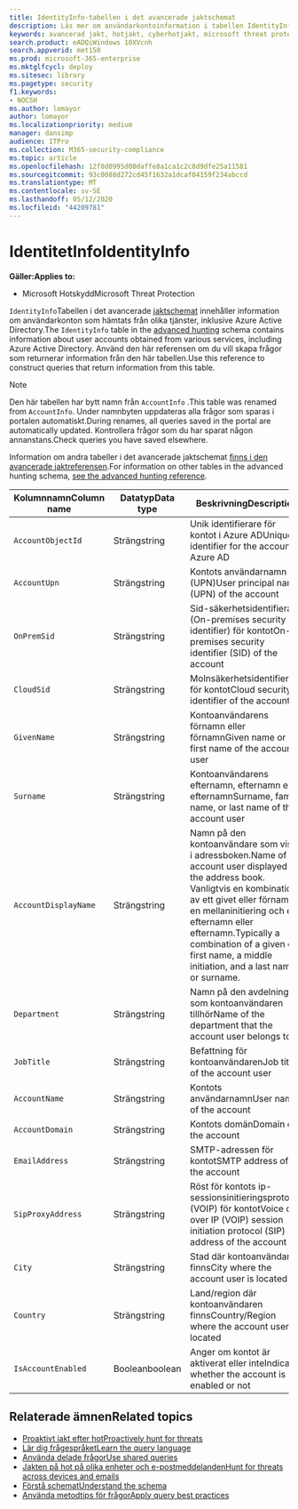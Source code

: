 ```yaml
---
title: IdentityInfo-tabellen i det avancerade jaktschemat
description: Läs mer om användarkontoinformation i tabellen IdentityInfo i det avancerade jaktschemat
keywords: avancerad jakt, hotjakt, cyberhotjakt, microsoft threat protection, microsoft 365, mtp, m365, sök, fråga, telemetri, schemareferens, kusto, tabell, kolumn, datatyp, beskrivning, AccountInfo, IdentityInfo, konto
search.product: eADQiWindows 10XVcnh
search.appverid: met150
ms.prod: microsoft-365-enterprise
ms.mktglfcycl: deploy
ms.sitesec: library
ms.pagetype: security
f1.keywords:
- NOCSH
ms.author: lomayor
author: lomayor
ms.localizationpriority: medium
manager: dansimp
audience: ITPro
ms.collection: M365-security-compliance
ms.topic: article
ms.openlocfilehash: 12f8d0995d00daffe8a1ca1c2c8d9dfe25a11581
ms.sourcegitcommit: 93c0088d272cd45f1632a1dcaf04159f234abccd
ms.translationtype: MT
ms.contentlocale: sv-SE
ms.lasthandoff: 05/12/2020
ms.locfileid: "44209781"
---
```

# <a name="identityinfo"></a><span data-ttu-id="9d555-104">IdentitetInfo</span><span class="sxs-lookup"><span data-stu-id="9d555-104">IdentityInfo</span></span>

<span data-ttu-id="9d555-105">**Gäller:**</span><span class="sxs-lookup"><span data-stu-id="9d555-105">**Applies to:**</span></span>
- <span data-ttu-id="9d555-106">Microsoft Hotskydd</span><span class="sxs-lookup"><span data-stu-id="9d555-106">Microsoft Threat Protection</span></span>

<span data-ttu-id="9d555-107">`IdentityInfo`Tabellen i det avancerade [jaktschemat](advanced-hunting-overview.md) innehåller information om användarkonton som hämtats från olika tjänster, inklusive Azure Active Directory.</span><span class="sxs-lookup"><span data-stu-id="9d555-107">The `IdentityInfo` table in the [advanced hunting](advanced-hunting-overview.md) schema contains information about user accounts obtained from various services, including Azure Active Directory.</span></span> <span data-ttu-id="9d555-108">Använd den här referensen om du vill skapa frågor som returnerar information från den här tabellen.</span><span class="sxs-lookup"><span data-stu-id="9d555-108">Use this reference to construct queries that return information from this table.</span></span>

>[!NOTE]
><span data-ttu-id="9d555-109">Den här tabellen har bytt namn från `AccountInfo` .</span><span class="sxs-lookup"><span data-stu-id="9d555-109">This table was renamed from `AccountInfo`.</span></span> <span data-ttu-id="9d555-110">Under namnbyten uppdateras alla frågor som sparas i portalen automatiskt.</span><span class="sxs-lookup"><span data-stu-id="9d555-110">During renames, all queries saved in the portal are automatically updated.</span></span> <span data-ttu-id="9d555-111">Kontrollera frågor som du har sparat någon annanstans.</span><span class="sxs-lookup"><span data-stu-id="9d555-111">Check queries you have saved elsewhere.</span></span>

<span data-ttu-id="9d555-112">Information om andra tabeller i det avancerade jaktschemat [finns i den avancerade jaktreferensen](advanced-hunting-schema-tables.md).</span><span class="sxs-lookup"><span data-stu-id="9d555-112">For information on other tables in the advanced hunting schema, [see the advanced hunting reference](advanced-hunting-schema-tables.md).</span></span>

| <span data-ttu-id="9d555-113">Kolumnnamn</span><span class="sxs-lookup"><span data-stu-id="9d555-113">Column name</span></span> | <span data-ttu-id="9d555-114">Datatyp</span><span class="sxs-lookup"><span data-stu-id="9d555-114">Data type</span></span> | <span data-ttu-id="9d555-115">Beskrivning</span><span class="sxs-lookup"><span data-stu-id="9d555-115">Description</span></span> |
|-------------|-----------|-------------|
| `AccountObjectId` | <span data-ttu-id="9d555-116">Sträng</span><span class="sxs-lookup"><span data-stu-id="9d555-116">string</span></span> | <span data-ttu-id="9d555-117">Unik identifierare för kontot i Azure AD</span><span class="sxs-lookup"><span data-stu-id="9d555-117">Unique identifier for the account in Azure AD</span></span> |
| `AccountUpn` | <span data-ttu-id="9d555-118">Sträng</span><span class="sxs-lookup"><span data-stu-id="9d555-118">string</span></span> | <span data-ttu-id="9d555-119">Kontots användarnamn (UPN)</span><span class="sxs-lookup"><span data-stu-id="9d555-119">User principal name (UPN) of the account</span></span> |
| `OnPremSid` | <span data-ttu-id="9d555-120">Sträng</span><span class="sxs-lookup"><span data-stu-id="9d555-120">string</span></span> | <span data-ttu-id="9d555-121">Sid-säkerhetsidentifierare (On-premises security identifier) för kontot</span><span class="sxs-lookup"><span data-stu-id="9d555-121">On-premises security identifier (SID) of the account</span></span> |
| `CloudSid` | <span data-ttu-id="9d555-122">Sträng</span><span class="sxs-lookup"><span data-stu-id="9d555-122">string</span></span> | <span data-ttu-id="9d555-123">Molnsäkerhetsidentifierare för kontot</span><span class="sxs-lookup"><span data-stu-id="9d555-123">Cloud security identifier of the account</span></span> |
| `GivenName` | <span data-ttu-id="9d555-124">Sträng</span><span class="sxs-lookup"><span data-stu-id="9d555-124">string</span></span> | <span data-ttu-id="9d555-125">Kontoanvändarens förnamn eller förnamn</span><span class="sxs-lookup"><span data-stu-id="9d555-125">Given name or first name of the account user</span></span> |
| `Surname` | <span data-ttu-id="9d555-126">Sträng</span><span class="sxs-lookup"><span data-stu-id="9d555-126">string</span></span> | <span data-ttu-id="9d555-127">Kontoanvändarens efternamn, efternamn eller efternamn</span><span class="sxs-lookup"><span data-stu-id="9d555-127">Surname, family name, or last name of the account user</span></span> |
| `AccountDisplayName` | <span data-ttu-id="9d555-128">Sträng</span><span class="sxs-lookup"><span data-stu-id="9d555-128">string</span></span> | <span data-ttu-id="9d555-129">Namn på den kontoanvändare som visas i adressboken.</span><span class="sxs-lookup"><span data-stu-id="9d555-129">Name of the account user displayed in the address book.</span></span> <span data-ttu-id="9d555-130">Vanligtvis en kombination av ett givet eller förnamn, en mellaninitiering och ett efternamn eller efternamn.</span><span class="sxs-lookup"><span data-stu-id="9d555-130">Typically a combination of a given or first name, a middle initiation, and a last name or surname.</span></span> |
| `Department` | <span data-ttu-id="9d555-131">Sträng</span><span class="sxs-lookup"><span data-stu-id="9d555-131">string</span></span> | <span data-ttu-id="9d555-132">Namn på den avdelning som kontoanvändaren tillhör</span><span class="sxs-lookup"><span data-stu-id="9d555-132">Name of the department that the account user belongs to</span></span> |
| `JobTitle` | <span data-ttu-id="9d555-133">Sträng</span><span class="sxs-lookup"><span data-stu-id="9d555-133">string</span></span> | <span data-ttu-id="9d555-134">Befattning för kontoanvändaren</span><span class="sxs-lookup"><span data-stu-id="9d555-134">Job title of the account user</span></span> |
| `AccountName` | <span data-ttu-id="9d555-135">Sträng</span><span class="sxs-lookup"><span data-stu-id="9d555-135">string</span></span> | <span data-ttu-id="9d555-136">Kontots användarnamn</span><span class="sxs-lookup"><span data-stu-id="9d555-136">User name of the account</span></span> |
| `AccountDomain` | <span data-ttu-id="9d555-137">Sträng</span><span class="sxs-lookup"><span data-stu-id="9d555-137">string</span></span> | <span data-ttu-id="9d555-138">Kontots domän</span><span class="sxs-lookup"><span data-stu-id="9d555-138">Domain of the account</span></span> |
| `EmailAddress` | <span data-ttu-id="9d555-139">Sträng</span><span class="sxs-lookup"><span data-stu-id="9d555-139">string</span></span> | <span data-ttu-id="9d555-140">SMTP-adressen för kontot</span><span class="sxs-lookup"><span data-stu-id="9d555-140">SMTP address of the account</span></span> |
| `SipProxyAddress` | <span data-ttu-id="9d555-141">Sträng</span><span class="sxs-lookup"><span data-stu-id="9d555-141">string</span></span> | <span data-ttu-id="9d555-142">Röst för kontots ip-sessionsinitieringsprotokoll (VOIP) för kontot</span><span class="sxs-lookup"><span data-stu-id="9d555-142">Voice of over IP (VOIP) session initiation protocol (SIP) address of the account</span></span> |
| `City` | <span data-ttu-id="9d555-143">Sträng</span><span class="sxs-lookup"><span data-stu-id="9d555-143">string</span></span> | <span data-ttu-id="9d555-144">Stad där kontoanvändaren finns</span><span class="sxs-lookup"><span data-stu-id="9d555-144">City where the account user is located</span></span> |
| `Country` | <span data-ttu-id="9d555-145">Sträng</span><span class="sxs-lookup"><span data-stu-id="9d555-145">string</span></span> | <span data-ttu-id="9d555-146">Land/region där kontoanvändaren finns</span><span class="sxs-lookup"><span data-stu-id="9d555-146">Country/Region where the account user is located</span></span> |
| `IsAccountEnabled` | <span data-ttu-id="9d555-147">Boolean</span><span class="sxs-lookup"><span data-stu-id="9d555-147">boolean</span></span> | <span data-ttu-id="9d555-148">Anger om kontot är aktiverat eller inte</span><span class="sxs-lookup"><span data-stu-id="9d555-148">Indicates whether the account is enabled or not</span></span> |

## <a name="related-topics"></a><span data-ttu-id="9d555-149">Relaterade ämnen</span><span class="sxs-lookup"><span data-stu-id="9d555-149">Related topics</span></span>
- [<span data-ttu-id="9d555-150">Proaktivt jakt efter hot</span><span class="sxs-lookup"><span data-stu-id="9d555-150">Proactively hunt for threats</span></span>](advanced-hunting-overview.md)
- [<span data-ttu-id="9d555-151">Lär dig frågespråket</span><span class="sxs-lookup"><span data-stu-id="9d555-151">Learn the query language</span></span>](advanced-hunting-query-language.md)
- [<span data-ttu-id="9d555-152">Använda delade frågor</span><span class="sxs-lookup"><span data-stu-id="9d555-152">Use shared queries</span></span>](advanced-hunting-shared-queries.md)
- [<span data-ttu-id="9d555-153">Jakten på hot på olika enheter och e-postmeddelanden</span><span class="sxs-lookup"><span data-stu-id="9d555-153">Hunt for threats across devices and emails</span></span>](advanced-hunting-query-emails-devices.md)
- [<span data-ttu-id="9d555-154">Förstå schemat</span><span class="sxs-lookup"><span data-stu-id="9d555-154">Understand the schema</span></span>](advanced-hunting-schema-tables.md)
- [<span data-ttu-id="9d555-155">Använda metodtips för frågor</span><span class="sxs-lookup"><span data-stu-id="9d555-155">Apply query best practices</span></span>](advanced-hunting-best-practices.md)
